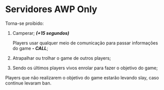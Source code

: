 # Servidores AWP Only

Torna-se proibido:

1. Camperar; _**\(+15 segundos\)**_

   Players usar qualquer meio de comunicação para passar informações do game _**- CALL**_;

2. Atrapalhar ou trolhar o game de outros players;
3. Sendo os últimos players vivos enrolar para fazer o objetivo do game;

Players que não realizarem o objetivo do game estarão levando slay, caso continue levaram ban.

